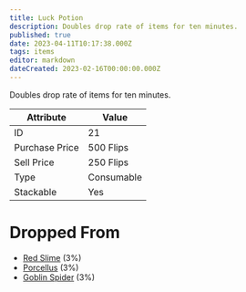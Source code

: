 ```yaml
---
title: Luck Potion
description: Doubles drop rate of items for ten minutes.
published: true
date: 2023-04-11T10:17:38.000Z
tags: items
editor: markdown
dateCreated: 2023-02-16T00:00:00.000Z
---
```


Doubles drop rate of items for ten minutes.

|Attribute|Value|
|-|-|
|ID|21|
|Purchase Price|500 Flips|
|Sell Price|250 Flips|
|Type|Consumable|
|Stackable|Yes|


# Dropped From
 * [Red Slime](/monsters/red-slime) (3%)
 * [Porcellus](/monsters/porcellus) (3%)
 * [Goblin Spider](/monsters/goblin-spider) (3%)

